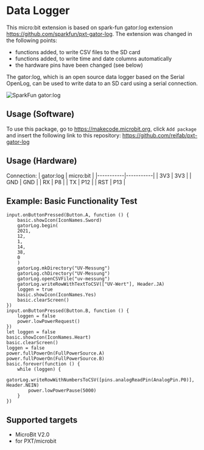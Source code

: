 # Data Logger
 This micro:bit extension is based on spark-fun gator:log extension https://github.com/sparkfun/pxt-gator-log. The extension was changed in the following points:
* functions added, to write CSV files to the SD card
* functions added, to write time and date columns automatically
* the hardware pins have been changed (see below)

The gator:log, which is an open source data logger based on the Serial OpenLog, can be used to write data to an SD card using a serial connection.

![SparkFun gator:log](https://raw.githubusercontent.com/sparkfun/pxt-gator-log/master/icon.png)  

## Usage (Software)
To use this package, go to https://makecode.microbit.org, click ``Add package`` and insert the following link to this repository: https://github.com/reifab/pxt-gator-log

## Usage (Hardware)
Connection:
| gator:log | micro:bit |
|-----------|-----------|
| 3V3       | 3V3       |
| GND       | GND       |
| RX        | P8        |
| TX        | P12       |
| RST       | P13       |

## Example: Basic Functionality Test
```blocks
input.onButtonPressed(Button.A, function () {
    basic.showIcon(IconNames.Sword)
    gatorLog.begin(
    2021,
    12,
    1,
    14,
    38,
    0
    )
    gatorLog.mkDirectory("UV-Messung")
    gatorLog.chDirectory("UV-Messung")
    gatorLog.openCSVFile("uv-messung")
    gatorLog.writeRowWithTextToCSV(["UV-Wert"], Header.JA)
    loggen = true
    basic.showIcon(IconNames.Yes)
    basic.clearScreen()
})
input.onButtonPressed(Button.B, function () {
    loggen = false
    power.lowPowerRequest()
})
let loggen = false
basic.showIcon(IconNames.Heart)
basic.clearScreen()
loggen = false
power.fullPowerOn(FullPowerSource.A)
power.fullPowerOn(FullPowerSource.B)
basic.forever(function () {
    while (loggen) {
        gatorLog.writeRowWithNumbersToCSV([pins.analogReadPin(AnalogPin.P0)], Header.NEIN)
        power.lowPowerPause(5000)
    }
})

```

## Supported targets
* MicroBit V2.0
* for PXT/microbit
